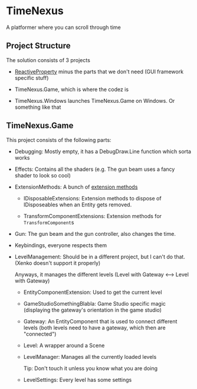 # TimeNexus

A platformer where you can scroll through time

## Project Structure

The solution consists of 3 projects

- [ReactiveProperty](https://github.com/runceel/ReactiveProperty) minus the parts that we don't need (GUI framework specific stuff)

- TimeNexus.Game, which is where the codez is

- TimeNexus.Windows launches TimeNexus.Game on Windows. Or something like that

## TimeNexus.Game

This project consists of the following parts:

- Debugging: Mostly empty, it has a DebugDraw.Line function which sorta works

- Effects: Contains all the shaders (e.g. The gun beam uses a fancy shader to look so cool)

- ExtensionMethods: A bunch of [extension methods](https://docs.microsoft.com/en-us/dotnet/csharp/programming-guide/classes-and-structs/extension-methods) 

  - IDisposableExtensions: Extension methods to dispose of IDisposeables when an Entity gets removed.

  - TransformComponentExtensions: Extension methods for `TransformComponent`s

- Gun: The gun beam and the gun controller, also changes the time.

- Keybindings, everyone respects them

- LevelManagement: Should be in a different project, but I can't do that. (Xenko doesn't support it properly)

  Anyways, it manages the different levels (Level with Gateway <--> Level with Gateway)

  - EntityComponentExtension: Used to get the current level

  - GameStudioSomethingBlabla: Game Studio specific magic (displaying the gateway's orientation in the game studio)

  - Gateway: An EntityComponent that is used to connect different levels (both levels need to have a gateway, which then are "connected")

  - Level: A wrapper around a Scene

  - LevelManager: Manages all the currently loaded levels

    Tip: Don't touch it unless you know what you are doing

  - LevelSettings: Every level has some settings
